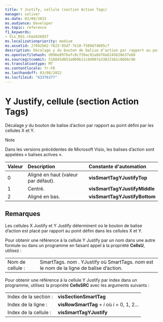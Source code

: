 ```yaml
---
title: Y Justify, cellule (section Action Tags)
manager: soliver
ms.date: 03/09/2015
ms.audience: Developer
ms.topic: reference
f1_keywords:
- Vis_DSS.chm1026937
ms.localizationpriority: medium
ms.assetid: 27042b62-7623-95d7-7e10-f589d74605c7
description: Décalage y du bouton de balise d’action par rapport au point défini par les cellules X et Y.
ms.openlocfilehash: d996e0976afc8c739ac91a8d78a6145620e37e68
ms.sourcegitcommit: 518845d053a009b11c8d907a33822161c0b6bc96
ms.translationtype: MT
ms.contentlocale: fr-FR
ms.lasthandoff: 03/08/2022
ms.locfileid: "63376377"
---
```

# <a name="y-justify-cell-action-tags-section"></a>Y Justify, cellule (section Action Tags)

Décalage *y*  du bouton de balise d’action par rapport au point défini par les cellules X et Y.
  
> [!NOTE]
> Dans les versions précédentes de Microsoft Visio, les balises d’action sont appelées « balises actives ».
  
|**Valeur**|**Description**|**Constante d'automation**|
|:-----|:-----|:-----|
| 0  <br/> | Aligné en haut (valeur par défaut). |**visSmartTagYJustifyTop** <br/> |
| 1  <br/> | Centré. |**visSmartTagYJustifyMiddle** <br/> |
| 2  <br/> | Aligné en bas. |**visSmartTagYJustifyBottom** <br/> |

## <a name="remarks"></a>Remarques

Les cellules X Justify et Y Justify déterminent où le bouton de balise d’action est placé par rapport au point défini dans les cellules X et Y.
  
Pour obtenir une référence à la cellule Y Justify par un nom dans une autre formule ou dans un programme en faisant appel à la propriété **CellsU**, utilisez :
  
|||
|:-----|:-----|
| Nom de cellule :  <br/> | SmartTags. *nom* . YJustify où SmartTags. *nom* est le nom de la ligne de balise d’action.  <br/> |

Pour obtenir une référence à la cellule Y Justify par index dans un programme, utilisez la propriété **CellsSRC** avec les arguments suivants :
  
|||
|:-----|:-----|
| Index de la section :  <br/> |**visSectionSmartTag** <br/> |
| Index de la ligne :  <br/> |**visRowSmartTag** +   *i* où *i* = 0, 1, 2... |
| Index de la cellule :  <br/> |**visSmartTagYJustify** <br/> |
